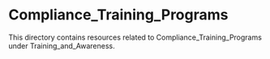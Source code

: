 # Compliance_Training_Programs
This directory contains resources related to Compliance_Training_Programs under Training_and_Awareness.
